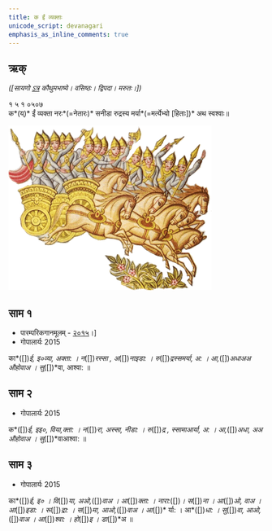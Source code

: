 ```yaml
---
title: क ईं व्यक्ताः
unicode_script: devanagari  
emphasis_as_inline_comments: true
---   
```


## ऋक्

*([सायणो [ऽत्र](https://archive.org/details/SamaVedaSanhitaWithSayanabhashyaVolume1SatyavrataSamasrami1874bis/page/n941) कौथुमभाष्ये। वसिष्ठः। द्विपदा। मरुतः।])*

१ ५ १ ०५०७  
क*(य्)* ईं व्यक्ता नरः*(=नेतारः)* सनीडा रुद्रस्य मर्या*(=मर्त्येभ्यो [हिताः])* अथ स्वश्वाः॥

![](../images/marut-group-on-a-horse-drawn-charriot-in-the-sky.png)

## साम १
- पारम्परिकगानमूलम् - [२०१५](https://archive.org/stream/sAmaveda-jaiminIya-paravastu-paramparA-docs/UDAKA%20SAANTHI%20SAAMAANI#page/n2/mode/1up&sa=D&ust=1542425956390000)।]
- गोपालार्यः 2015  
<div class="audioEmbed" src="https://archive
.org/download/jaiminIya-sAma-gAna-paravastu-tradition-gopAla-2015/ka-Im-1.mp3"></div>


का*([])*ई, इ०व्या, अक्ता: । न*([])*रस्सा , अ*([])*नाइडा: । रु*([])*द्रस्समर्या, 
अ: । आ,*([])*अधाअअ  औहोवाअ । सु*([])*वा, आश्वा: ॥


## साम २
- गोपालार्यः 2015  
<div class="audioEmbed" src="https://archive
.org/download/jaiminIya-sAma-gAna-paravastu-tradition-gopAla-2015/ka-Im-2.mp3"></div>

क*([])*ई, इइ०, विया,क्ता: ।  न*([])*रा, अस्सा, नीडा:  । रु*([])*द्र , स्सामाआर्या, अ: । 
आ,*([])*अधा, अअ  औहोवाअ । सु*([])*वाआश्वा: ॥

   
## साम ३
- गोपालार्यः 2015  
<div class="audioEmbed" src="https://archive
.org/download/jaiminIya-sAma-gAna-paravastu-tradition-gopAla-2015/ka-Im-3.mp3"></div>

का*([])*ई, इ० ।  वि*([])*या, अओ,*([])*वाअ । आ*([])*क्ता: ।  नारा:*([])*। स*([])*ना । 
आ*([])*ओ, वाअ । आ*([])*इडा: । रू*([])*द्रा: । स*([])*मा, आओ,*([])*वाअ  । आ*([])*
र्या: । आ*([])*धा: । सु*([])*वा, आओ,*([])*वाअ । आ*([])*श्वा: । हो*([])*इ । 
डा*([])*अ ॥

